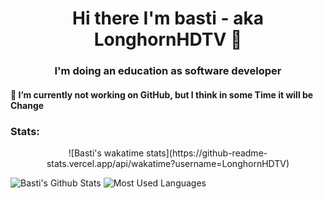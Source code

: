 <h1 align="center">Hi there I'm basti - aka LonghornHDTV 👋</h1>
<h3 align="center">I'm doing an education as software developer</h3>
<h4>🔭 I’m currently not working on GitHub, but I think in some Time it will be Change</h4>
<h3 align="left">Stats:</h3>
  <p align="center">
  ![Basti's wakatime stats](https://github-readme-stats.vercel.app/api/wakatime?username=LonghornHDTV)
  
  ![Basti's Github Stats](https://github-readme-stats.vercel.app/api?username=longhornhdtv&count_private=true&show_icons=true&theme=radical)
  ![Most Used Languages](https://github-readme-stats.vercel.app/api/top-langs/?username=longhornhdtv&theme=radical&count_private=true)
  </p>
  
<!--
**LonghornHDTV/longhornhdtv** is a ✨ _special_ ✨ repository because its `README.md` (this file) appears on your GitHub profile.

Here are some ideas to get you started:

- 🔭 I’m currently working on ...
- 🌱 I’m currently learning ...
- 👯 I’m looking to collaborate on ...
- 🤔 I’m looking for help with ...
- 💬 Ask me about ...
- 📫 How to reach me: ...
- 😄 Pronouns: ...
- ⚡ Fun fact: ...
-->
